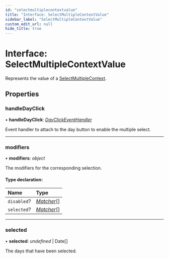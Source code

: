 ```yaml
---
id: "selectmultiplecontextvalue"
title: "Interface: SelectMultipleContextValue"
sidebar_label: "SelectMultipleContextValue"
custom_edit_url: null
hide_title: true
---
```


# Interface: SelectMultipleContextValue

Represents the value of a [SelectMultipleContext](../variables/selectmultiplecontext.md).

## Properties

### handleDayClick

• **handleDayClick**: [*DayClickEventHandler*](../types/dayclickeventhandler.md)

Event handler to attach to the day button to enable the multiple select.

___

### modifiers

• **modifiers**: *object*

The modifiers for the corresponding selection.

#### Type declaration:

Name | Type |
:------ | :------ |
`disabled`? | [*Matcher*](../types/matcher.md)[] |
`selected`? | [*Matcher*](../types/matcher.md)[] |

___

### selected

• **selected**: *undefined* \| Date[]

The days that have been selected.
